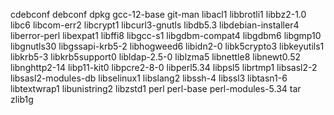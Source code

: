 cdebconf
debconf
dpkg
gcc-12-base
git-man
libacl1
libbrotli1
libbz2-1.0
libc6
libcom-err2
libcrypt1
libcurl3-gnutls
libdb5.3
libdebian-installer4
liberror-perl
libexpat1
libffi8
libgcc-s1
libgdbm-compat4
libgdbm6
libgmp10
libgnutls30
libgssapi-krb5-2
libhogweed6
libidn2-0
libk5crypto3
libkeyutils1
libkrb5-3
libkrb5support0
libldap-2.5-0
liblzma5
libnettle8
libnewt0.52
libnghttp2-14
libp11-kit0
libpcre2-8-0
libperl5.34
libpsl5
librtmp1
libsasl2-2
libsasl2-modules-db
libselinux1
libslang2
libssh-4
libssl3
libtasn1-6
libtextwrap1
libunistring2
libzstd1
perl
perl-base
perl-modules-5.34
tar
zlib1g
